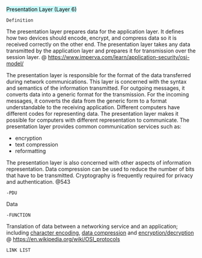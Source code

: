 
<mark style="background: #ABF7F7A6;">Presentation Layer (Layer 6)</mark> 

	Definition
The presentation layer prepares data for the application layer. It defines how two devices should encode, encrypt, and compress data so it is received correctly on the other end. The presentation layer takes any data transmitted by the application layer and prepares it for transmission over the session layer.
@ https://www.imperva.com/learn/application-security/osi-model/

The presentation layer is responsible for the format of the data transferred during
network communications. 
This layer is concerned with the syntax and semantics of the information transmitted. For outgoing messages, it converts data into a generic format for the transmission. For the incoming messages, it converts the data from the generic form to a format understandable to the receiving application. 
Different computers have different codes for representing data. The presentation layer makes it possible for computers with different representation to communicate. 
The presentation layer provides common communication services such as:
- encryption
- text compression
- reformatting

The presentation layer is also concerned with other aspects of information
representation. Data compression can be used to reduce the number of bits that have
to be transmitted. Cryptography is frequently required for privacy and authentication.
@543

	-PDU
Data

	-FUNCTION
Translation of data between a networking service and an application; including [character encoding](https://en.wikipedia.org/wiki/Character_encoding "Character encoding"), [data compression](https://en.wikipedia.org/wiki/Data_compression "Data compression") and [encryption/decryption](https://en.wikipedia.org/wiki/Encryption "Encryption")
@ https://en.wikipedia.org/wiki/OSI_protocols


	LINK LIST
